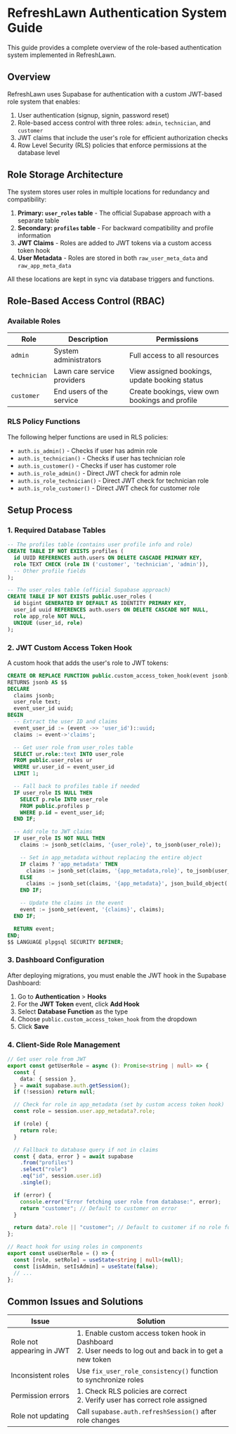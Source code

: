# RefreshLawn Authentication System Guide

This guide provides a complete overview of the role-based authentication system implemented in RefreshLawn.

## Overview

RefreshLawn uses Supabase for authentication with a custom JWT-based role system that enables:

1. User authentication (signup, signin, password reset)
2. Role-based access control with three roles: `admin`, `technician`, and `customer`
3. JWT claims that include the user's role for efficient authorization checks
4. Row Level Security (RLS) policies that enforce permissions at the database level

## Role Storage Architecture

The system stores user roles in multiple locations for redundancy and compatibility:

1. **Primary: `user_roles` table** - The official Supabase approach with a separate table
2. **Secondary: `profiles` table** - For backward compatibility and profile information
3. **JWT Claims** - Roles are added to JWT tokens via a custom access token hook
4. **User Metadata** - Roles are stored in both `raw_user_meta_data` and `raw_app_meta_data`

All these locations are kept in sync via database triggers and functions.

## Role-Based Access Control (RBAC)

### Available Roles

| Role         | Description                 | Permissions                                    |
| ------------ | --------------------------- | ---------------------------------------------- |
| `admin`      | System administrators       | Full access to all resources                   |
| `technician` | Lawn care service providers | View assigned bookings, update booking status  |
| `customer`   | End users of the service    | Create bookings, view own bookings and profile |

### RLS Policy Functions

The following helper functions are used in RLS policies:

- `auth.is_admin()` - Checks if user has admin role
- `auth.is_technician()` - Checks if user has technician role
- `auth.is_customer()` - Checks if user has customer role
- `auth.is_role_admin()` - Direct JWT check for admin role
- `auth.is_role_technician()` - Direct JWT check for technician role
- `auth.is_role_customer()` - Direct JWT check for customer role

## Setup Process

### 1. Required Database Tables

```sql
-- The profiles table (contains user profile info and role)
CREATE TABLE IF NOT EXISTS profiles (
  id UUID REFERENCES auth.users ON DELETE CASCADE PRIMARY KEY,
  role TEXT CHECK (role IN ('customer', 'technician', 'admin')),
  -- Other profile fields
);

-- The user_roles table (official Supabase approach)
CREATE TABLE IF NOT EXISTS public.user_roles (
  id bigint GENERATED BY DEFAULT AS IDENTITY PRIMARY KEY,
  user_id uuid REFERENCES auth.users ON DELETE CASCADE NOT NULL,
  role app_role NOT NULL,
  UNIQUE (user_id, role)
);
```

### 2. JWT Custom Access Token Hook

A custom hook that adds the user's role to JWT tokens:

```sql
CREATE OR REPLACE FUNCTION public.custom_access_token_hook(event jsonb)
RETURNS jsonb AS $$
DECLARE
  claims jsonb;
  user_role text;
  event_user_id uuid;
BEGIN
  -- Extract the user ID and claims
  event_user_id := (event ->> 'user_id')::uuid;
  claims := event->'claims';

  -- Get user role from user_roles table
  SELECT ur.role::text INTO user_role
  FROM public.user_roles ur
  WHERE ur.user_id = event_user_id
  LIMIT 1;

  -- Fall back to profiles table if needed
  IF user_role IS NULL THEN
    SELECT p.role INTO user_role
    FROM public.profiles p
    WHERE p.id = event_user_id;
  END IF;

  -- Add role to JWT claims
  IF user_role IS NOT NULL THEN
    claims := jsonb_set(claims, '{user_role}', to_jsonb(user_role));

    -- Set in app_metadata without replacing the entire object
    IF claims ? 'app_metadata' THEN
      claims := jsonb_set(claims, '{app_metadata,role}', to_jsonb(user_role));
    ELSE
      claims := jsonb_set(claims, '{app_metadata}', json_build_object('role', user_role)::jsonb);
    END IF;

    -- Update the claims in the event
    event := jsonb_set(event, '{claims}', claims);
  END IF;

  RETURN event;
END;
$$ LANGUAGE plpgsql SECURITY DEFINER;
```

### 3. Dashboard Configuration

After deploying migrations, you must enable the JWT hook in the Supabase Dashboard:

1. Go to **Authentication** > **Hooks**
2. For the **JWT Token** event, click **Add Hook**
3. Select **Database Function** as the type
4. Choose `public.custom_access_token_hook` from the dropdown
5. Click **Save**

### 4. Client-Side Role Management

```typescript
// Get user role from JWT
export const getUserRole = async (): Promise<string | null> => {
  const {
    data: { session },
  } = await supabase.auth.getSession();
  if (!session) return null;

  // Check for role in app_metadata (set by custom access token hook)
  const role = session.user.app_metadata?.role;

  if (role) {
    return role;
  }

  // Fallback to database query if not in claims
  const { data, error } = await supabase
    .from("profiles")
    .select("role")
    .eq("id", session.user.id)
    .single();

  if (error) {
    console.error("Error fetching user role from database:", error);
    return "customer"; // Default to customer on error
  }

  return data?.role || "customer"; // Default to customer if no role found
};

// React hook for using roles in components
export const useUserRole = () => {
  const [role, setRole] = useState<string | null>(null);
  const [isAdmin, setIsAdmin] = useState(false);
  // ...
};
```

## Common Issues and Solutions

| Issue                     | Solution                                                                                                   |
| ------------------------- | ---------------------------------------------------------------------------------------------------------- |
| Role not appearing in JWT | 1. Enable custom access token hook in Dashboard<br>2. User needs to log out and back in to get a new token |
| Inconsistent roles        | Use `fix_user_role_consistency()` function to synchronize roles                                            |
| Permission errors         | 1. Check RLS policies are correct<br>2. Verify user has correct role assigned                              |
| Role not updating         | Call `supabase.auth.refreshSession()` after role changes                                                   |
